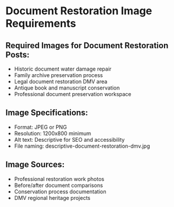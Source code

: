 # Document Restoration Image Requirements

## Required Images for Document Restoration Posts:
- Historic document water damage repair
- Family archive preservation process
- Legal document restoration DMV area
- Antique book and manuscript conservation
- Professional document preservation workspace

## Image Specifications:
- Format: JPEG or PNG
- Resolution: 1200x800 minimum
- Alt text: Descriptive for SEO and accessibility
- File naming: descriptive-document-restoration-dmv.jpg

## Image Sources:
- Professional restoration work photos
- Before/after document comparisons
- Conservation process documentation
- DMV regional heritage projects
